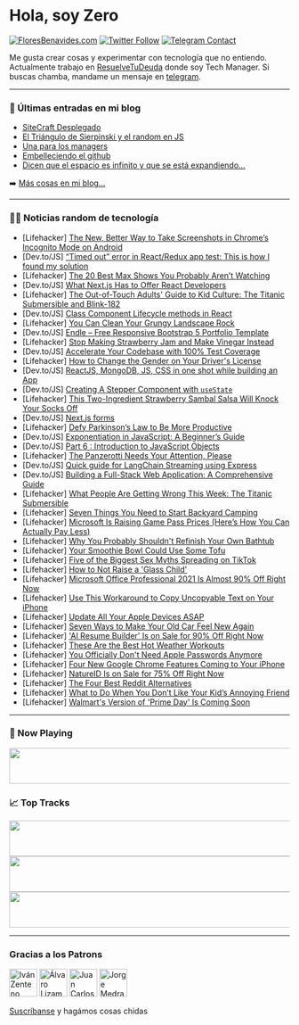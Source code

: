 # Hola, soy Zero

[![FloresBenavides.com](https://img.shields.io/website?down_message=oops&label=MiBlog&style=for-the-badge&up_message=online&url=https%3A%2F%2Ffloresbenavides.com)](https://floresbenavides.com) [![Twitter Follow](https://img.shields.io/twitter/follow/ZeroDragon?color=%231DA1F2&label=Follow&logo=twitter&logoColor=ffffff&style=for-the-badge)](https://twitter.com/zerodragon) [![Telegram Contact](https://img.shields.io/badge/escr%C3%ADbeme-ZeroDragon-%2326A5E4?style=for-the-badge&logo=telegram)](https://t.me/zerodragon)

Me gusta crear cosas y experimentar con tecnología que no entiendo.
Actualmente trabajo en [ResuelveTuDeuda](http://github.com/resuelve) donde soy Tech Manager.
Si buscas chamba, mandame un mensaje en [telegram](https://t.me/zerodragon).

---

### 📕 Últimas entradas en mi blog
<!-- BLOG-POST-LIST:START -->
- [SiteCraft Desplegado](https://floresbenavides.com/sitecraft-desplegado/)
- [El Triángulo de Sierpinski y el random en JS](https://floresbenavides.com/el-triangulo-de-sierpinski-y-el-random-en-js/)
- [Una para los managers](https://floresbenavides.com/una-para-los-managers/)
- [Embelleciendo el github](https://floresbenavides.com/embelleciendo-el-github/)
- [Dicen que el espacio es infinito y que se está expandiendo…](https://floresbenavides.com/dicen-que-el-espacio-es-infinito-y-que-se-esta-expandiendo/)
<!-- BLOG-POST-LIST:END -->

➡️ [Más cosas en mi blog...](https://floresbenavides.com)

---

### 👨‍💻 Noticias random de tecnología
<!-- TECH-POSTS:START -->
- [Lifehacker] [The New, Better Way to Take Screenshots in Chrome’s Incognito Mode on Android](https://lifehacker.com/the-new-better-way-to-take-screenshots-in-chrome-s-inc-1850569345)
- [Dev.to/JS] [“Timed out” error in React/Redux app test: This is how I found my solution](https://dev.to/mihomihouk/timed-out-error-in-reactredux-app-test-this-is-how-i-found-my-solution-1j9j)
- [Lifehacker] [The 20 Best Max Shows You Probably Aren’t Watching](https://lifehacker.com/15-hbo-max-originals-you-probably-arent-watching-but-de-1847554849)
- [Dev.to/JS] [What Next.js Has to Offer React Developers](https://dev.to/honeybadger/what-nextjs-has-to-offer-react-developers-28n8)
- [Lifehacker] [The Out-of-Touch Adults&#39; Guide to Kid Culture: The Titanic Submersible and Blink-182](https://lifehacker.com/the-out-of-touch-adults-guide-to-kid-culture-the-titan-1850568227)
- [Dev.to/JS] [Class Component Lifecycle methods in React](https://dev.to/indracit/class-component-lifecycle-methods-in-react-6in)
- [Lifehacker] [You Can Clean Your Grungy Landscape Rock](https://lifehacker.com/you-can-clean-your-grungy-landscape-rock-1850568220)
- [Dev.to/JS] [Endle – Free Responsive Bootstrap 5 Portfolio Template](https://dev.to/recocode/endle-free-responsive-bootstrap-5-portfolio-template-16mc)
- [Lifehacker] [Stop Making Strawberry Jam and Make Vinegar Instead](https://lifehacker.com/stop-making-strawberry-jam-and-make-vinegar-instead-1850566250)
- [Dev.to/JS] [Accelerate Your Codebase with 100% Test Coverage](https://dev.to/aiforme/accelerate-your-codebase-with-100-test-coverage-nbn)
- [Lifehacker] [How to Change the Gender on Your Driver&#39;s License](https://lifehacker.com/how-to-change-the-gender-on-your-drivers-license-1850547620)
- [Dev.to/JS] [ReactJS, MongoDB, JS, CSS in one shot while building an App](https://dev.to/lovepreetsingh/reactjs-mongodb-js-css-in-one-shot-while-building-an-app-3f43)
- [Dev.to/JS] [Creating A Stepper Component with `useState`](https://dev.to/ritabradley_dev/creating-a-stepper-component-with-usestate-270j)
- [Lifehacker] [This Two-Ingredient Strawberry Sambal Salsa Will Knock Your Socks Off](https://lifehacker.com/this-two-ingredient-strawberry-sambal-salsa-will-knock-1850566114)
- [Dev.to/JS] [Next.js forms](https://dev.to/irishgeoff11/nextjs-forms-jp1)
- [Lifehacker] [Defy Parkinson’s Law to Be More Productive](https://lifehacker.com/defy-parkinson-s-law-to-be-more-productive-1850565701)
- [Dev.to/JS] [Exponentiation in JavaScript: A Beginner’s Guide](https://dev.to/mayallo/exponentiation-in-javascript-a-beginners-guide-3bo9)
- [Dev.to/JS] [Part 6 : Introduction to JavaScript Objects](https://dev.to/cliff123tech/part-6-introduction-to-javascript-objects-37k7)
- [Lifehacker] [The Panzerotti Needs Your Attention, Please](https://lifehacker.com/the-panzerotti-needs-your-attention-please-1850567155)
- [Dev.to/JS] [Quick guide for LangChain Streaming using Express](https://dev.to/fibonacid/quick-guide-for-langchain-streaming-via-expressjs-iod)
- [Dev.to/JS] [Building a Full-Stack Web Application: A Comprehensive Guide](https://dev.to/srosama/building-a-full-stack-web-application-a-comprehensive-guide-39pf)
- [Lifehacker] [What People Are Getting Wrong This Week: The Titanic Submersible](https://lifehacker.com/what-people-are-getting-wrong-this-week-the-titanic-su-1850566979)
- [Lifehacker] [Seven Things You Need to Start Backyard Camping](https://lifehacker.com/seven-things-you-need-to-start-backyard-camping-1850566176)
- [Lifehacker] [Microsoft Is Raising Game Pass Prices &lpar;Here’s How You Can Actually Pay Less&rpar;](https://lifehacker.com/microsoft-is-raising-game-pass-prices-here-s-how-you-c-1850566622)
- [Lifehacker] [Why You Probably Shouldn&#39;t Refinish Your Own Bathtub](https://lifehacker.com/why-you-probably-shouldnt-refinish-your-own-bathtub-1850565888)
- [Lifehacker] [Your Smoothie Bowl Could Use Some Tofu](https://lifehacker.com/your-smoothie-bowl-could-use-some-tofu-1850565558)
- [Lifehacker] [Five of the Biggest Sex Myths Spreading on TikTok](https://lifehacker.com/five-of-the-biggest-sex-myths-spreading-on-tiktok-1850563098)
- [Lifehacker] [How to Not Raise a &#39;Glass Child&#39;](https://lifehacker.com/how-to-not-raise-a-glass-child-1850563298)
- [Lifehacker] [Microsoft Office Professional 2021 Is Almost 90% Off Right Now](https://lifehacker.com/microsoft-office-professional-2021-is-almost-90-off-ri-1850560771)
- [Lifehacker] [Use This Workaround to Copy Uncopyable Text on Your iPhone](https://lifehacker.com/use-this-workaround-to-copy-uncopyable-text-on-your-iph-1850559062)
- [Lifehacker] [Update All Your Apple Devices ASAP](https://lifehacker.com/update-all-your-apple-devices-asap-1850565238)
- [Lifehacker] [Seven Ways to Make Your Old Car Feel New Again](https://lifehacker.com/seven-ways-to-make-your-old-car-feel-new-again-1850565271)
- [Lifehacker] [&#39;AI Resume Builder&#39; Is on Sale for 90% Off Right Now](https://lifehacker.com/ai-resume-builder-is-on-sale-for-90-off-right-now-1850561760)
- [Lifehacker] [These Are the Best Hot Weather Workouts](https://lifehacker.com/these-are-the-best-hot-weather-workouts-1850548683)
- [Lifehacker] [You Officially Don&#39;t Need Apple Passwords Anymore](https://lifehacker.com/you-officially-dont-need-apple-passwords-anymore-1850564152)
- [Lifehacker] [Four New Google Chrome Features Coming to Your iPhone](https://lifehacker.com/four-new-google-chrome-features-coming-to-your-iphone-1850564454)
- [Lifehacker] [NatureID Is on Sale for 75% Off Right Now](https://lifehacker.com/natureid-is-on-sale-for-75-off-right-now-1850562189)
- [Lifehacker] [The Four Best Reddit Alternatives](https://lifehacker.com/the-four-best-reddit-alternatives-1850562547)
- [Lifehacker] [What to Do When You Don’t Like Your Kid’s Annoying Friend](https://lifehacker.com/what-to-do-when-you-don-t-like-your-kid-s-annoying-frie-1850560674)
- [Lifehacker] [Walmart&#39;s Version of &#39;Prime Day&#39; Is Coming Soon](https://lifehacker.com/walmarts-version-of-prime-day-is-coming-soon-1850562332)<!-- TECH-POSTS:END -->

---

### 🎵 Now Playing
<a href="https://spotify-now-playing-dun.vercel.app/now-playing?open"><img src="https://spotify-now-playing-dun.vercel.app/now-playing" width="540" height="64"></a>

### 📈 Top Tracks
<a href="https://spotify-now-playing-dun.vercel.app/top-tracks?i=1&open"><img src="https://spotify-now-playing-dun.vercel.app/top-tracks?i=1" width="540" height="64"></a>
<a href="https://spotify-now-playing-dun.vercel.app/top-tracks?i=2&open"><img src="https://spotify-now-playing-dun.vercel.app/top-tracks?i=2" width="540" height="64"></a>
<a href="https://spotify-now-playing-dun.vercel.app/top-tracks?i=3&open"><img src="https://spotify-now-playing-dun.vercel.app/top-tracks?i=3" width="540" height="64"></a>

---

### Gracias a los Patrons
[<img src="https://avatars.githubusercontent.com/u/243380?v=4" alt="Iván Zenteno" width="50px">](https://github.com/k001) [<img src="https://avatars.githubusercontent.com/u/19955639?v=4" alt="Álvaro Lizama" width="50px">](https://github.com/alvarolizama) [<img src="https://avatars.githubusercontent.com/u/2718753?v=4" alt="Juan Carlos Ruiz" width="50px">](https://github.com/JuanCrg90) [<img src="https://avatars.githubusercontent.com/u/37025?v=4" alt="Jorge Medrano" width="50px">](https://github.com/h1pp1e) 

[Suscríbanse](https://www.patreon.com/zerodragon) y hagámos cosas chidas
